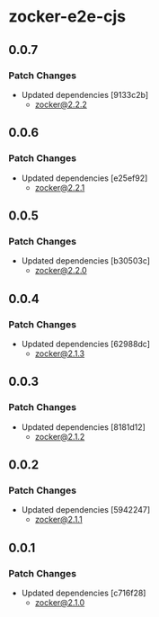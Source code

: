 # zocker-e2e-cjs

## 0.0.7

### Patch Changes

- Updated dependencies [9133c2b]
  - zocker@2.2.2

## 0.0.6

### Patch Changes

- Updated dependencies [e25ef92]
  - zocker@2.2.1

## 0.0.5

### Patch Changes

- Updated dependencies [b30503c]
  - zocker@2.2.0

## 0.0.4

### Patch Changes

- Updated dependencies [62988dc]
  - zocker@2.1.3

## 0.0.3

### Patch Changes

- Updated dependencies [8181d12]
  - zocker@2.1.2

## 0.0.2

### Patch Changes

- Updated dependencies [5942247]
  - zocker@2.1.1

## 0.0.1

### Patch Changes

- Updated dependencies [c716f28]
  - zocker@2.1.0
